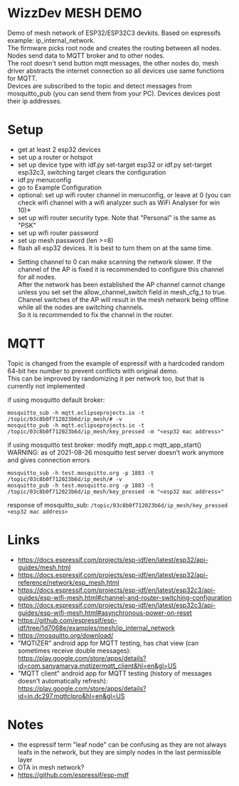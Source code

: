 # WizzDev MESH DEMO
Demo of mesh network of ESP32/ESP32C3 devkits. Based on espressifs example: ip_internal_network.\
The firmware picks root node and creates the routing between all nodes.\
Nodes send data to MQTT broker and to other nodes.\
The root doesn't send button mqtt messages, the other nodes do, mesh driver abstracts the internet connection so all devices use same functions for MQTT.\
Devices are subscribed to the topic and detect messages from mosquitto_pub (you can send them from your PC). Devices devices post their ip addresses.

# Setup

- get at least 2 esp32 devices
- set up a router or hotspot
- set up device type with idf.py set-target esp32 or idf.py set-target esp32c3, switching target clears the configuration
- idf.py menuconfig
- go to Example Configuration
- optional: set up wifi router channel in menuconfig, or leave at 0 (you can check wifi channel with a wifi analyzer such as WiFi Analyser for win 10)*
- set up wifi router security type. Note that "Personal" is the same as "PSK"
- set up wifi router password
- set up mesh password (len >=8)
- flash all esp32 devices. It is best to turn them on at the same time.

* Setting channel to 0 can make scanning the network slower. If the channel of the AP is fixed it is recommended to configure this channel for all nodes.\
After the network has been established the AP channel cannot change unless you set set the allow_channel_switch field in mesh_cfg_t to true.\
Channel switches of the AP will result in the mesh network being offline while all the nodes are switching channels.\
So it is recommended to fix the channel in the router.

# MQTT

Topic is changed from the example of espressif with a hardcoded random 64-bit hex number to prevent conflicts with original demo.\
This can be improved by randomizing it per network too, but that is currently not implemented

if using mosquitto default broker:
```
mosquitto_sub -h mqtt.eclipseprojects.io -t /topic/03c8b0f712023b6d/ip_mesh/# -v
mosquitto_pub -h mqtt.eclipseprojects.io -t /topic/03c8b0f712023b6d/ip_mesh/key_pressed -m "<esp32 mac address>"
```

if using mosquitto test broker:
modify mqtt_app.c mqtt_app_start()\
WARNING: as of 2021-08-26 mosquitto test server doesn't work anymore and gives connection errors
```
mosquitto_sub -h test.mosquitto.org -p 1883 -t /topic/03c8b0f712023b6d/ip_mesh/# -v
mosquitto_pub -h test.mosquitto.org -p 1883 -t /topic/03c8b0f712023b6d/ip_mesh/key_pressed -m "<esp32 mac address>"
```

response of mosquitto_sub:
`/topic/03c8b0f712023b6d/ip_mesh/key_pressed <esp32 mac address>`

# Links
- https://docs.espressif.com/projects/esp-idf/en/latest/esp32/api-guides/mesh.html
- https://docs.espressif.com/projects/esp-idf/en/latest/esp32/api-reference/network/esp_mesh.html
- https://docs.espressif.com/projects/esp-idf/en/latest/esp32c3/api-guides/esp-wifi-mesh.html#channel-and-router-switching-configuration
- https://docs.espressif.com/projects/esp-idf/en/latest/esp32c3/api-guides/esp-wifi-mesh.html#asynchronous-power-on-reset
- https://github.com/espressif/esp-idf/tree/1d7068e/examples/mesh/ip_internal_network
- https://mosquitto.org/download/
- "MQTIZER" android app for MQTT testing, has chat view (can sometimes receive double messages): https://play.google.com/store/apps/details?id=com.sanyamarya.mqtizermqtt_client&hl=en&gl=US
- "MQTT client" android app for MQTT testing (history of messages doesn't automatically refresh): https://play.google.com/store/apps/details?id=in.dc297.mqttclpro&hl=en&gl=US

# Notes
- the espressif term "leaf node" can be confusing as they are not always leafs in the network, but they are simply nodes in the last permissible layer
- OTA in mesh network?
- https://github.com/espressif/esp-mdf
